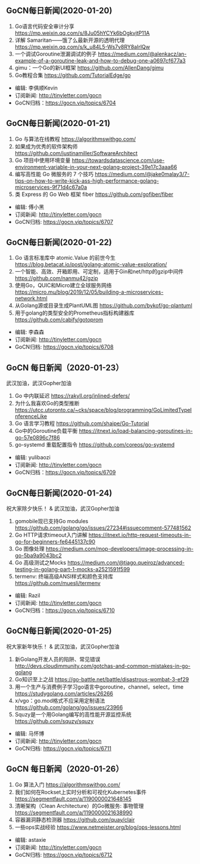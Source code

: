 ## GoCN每日新闻(2020-01-20)

1. Go语言代码安全审计分享 https://mp.weixin.qq.com/s/8Ju05hYCYk6bOgkvjtP11A
2. 详解 Samaritan——饿了么最新开源的透明代理 https://mp.weixin.qq.com/s/k_u84L5-Ws7v8RY8aIrlQw
3. 一个调试Goroutine泄漏调试的例子 https://medium.com/@alenkacz/an-example-of-a-goroutine-leak-and-how-to-debug-one-a0697cf677a3
4. gimu：一个Go的新UI框架 https://github.com/AllenDang/gimu
5. Go教程合集 https://github.com/TutorialEdge/go

* 编辑: 李俱顺Kevin
* 订阅新闻: http://tinyletter.com/gocn
* GoCN归档：https://gocn.vip/topics/6704

## GoCN每日新闻(2020-01-21)

1. Go 与算法在线教程 https://algorithmswithgo.com/
2. 如果成为优秀的软件架构师 https://github.com/justinamiller/SoftwareArchitect
3. Go 项目中使用环境变量 https://towardsdatascience.com/use-environment-variable-in-your-next-golang-project-39e17c3aaa66
4. 编写高性能 Go 微服务的 7 个技巧 https://medium.com/@jake0malay3/7-tips-on-how-to-write-kick-ass-high-performance-golang-microservices-9f71d4c67a0a
5. 类 Express 的 Go Web 框架 fiber https://github.com/gofiber/fiber

- 编辑: 傅小黑
- 订阅新闻: http://tinyletter.com/gocn
- GoCN归档: https://gocn.vip/topics/6707

## GoCN每日新闻(2020-01-22)
1. Go 语言标准库中 atomic.Value 的前世今生 https://blog.betacat.io/post/golang-atomic-value-exploration/
2. 一个智能、高效、开箱即用、可定制，适用于Gin和net/http的gzip中间件 https://github.com/nanmu42/gzip
3. 使用Go，QUIC和Micro建立全球服务网络 https://micro.mu/blog/2019/12/05/building-a-microservices-network.html
4. 从Golang源或目录生成PlantUML图 https://github.com/bykof/go-plantuml
5. 用于golang的类型安全的Prometheus指标构建器库 https://github.com/cabify/gotoprom

* 编辑: 李森森
* 订阅新闻: http://tinyletter.com/gocn
* GoCN归档: https://gocn.vip/topics/6708



## GoCN 每日新闻（2020-01-23）
武汉加油，武汉Gopher加油

1. Go 中内联延迟 https://rakyll.org/inlined-defers/
2. 为什么我喜欢Go的类型推断 https://utcc.utoronto.ca/~cks/space/blog/programming/GoLimitedTypeInferenceLike
3. Go 语言学习教程 https://github.com/shaipe/Go-Tutorial
4. Go中的Goroutine负载平衡 https://itnext.io/load-balancing-goroutines-in-go-57e0896c7f86
5. go-systemd 重载配置指令 https://github.com/coreos/go-systemd

- 编辑: yulibaozi
- 订阅新闻: http://tinyletter.com/gocn
- GoCN归档：https://gocn.vip/topics/6709


## GoCN每日新闻(2020-01-24)
祝大家除夕快乐！ & 武汉加油，武汉Gopher加油

1. gomobile现已支持Go modules https://github.com/golang/go/issues/27234#issuecomment-577481562
2. Go HTTP请求timeout入门讲解 https://itnext.io/http-request-timeouts-in-go-for-beginners-fe6445137c90
3. Go 图像处理 https://medium.com/mop-developers/image-processing-in-go-5ba9a9043bc2
4. Go 高级测试之Mocks https://medium.com/@tiago.queiroz/advanced-testing-in-golang-part-1-mocks-a2521591f599
5. termenv: 终端高级ANSI样式和颜色支持库 https://github.com/muesli/termenv

- 编辑: Razil
- 订阅新闻: http://tinyletter.com/gocn
- GoCN归档：https://gocn.vip/topics/6710


## GoCN每日新闻(2020-01-25)
祝大家新年快乐！ & 武汉加油，武汉Gopher加油

1. 新Golang开发人员的陷阱、常见错误 http://devs.cloudimmunity.com/gotchas-and-common-mistakes-in-go-golang
2. Go知识至上之战 https://go-battle.net/battle/disastrous-wombat-3-ef29
3. 用一个生产与消费例子学习go语言中goroutine，channel，select，time https://studygolang.com/articles/26266
4. x/vgo：go.mod格式不应采用定制语法 https://github.com/golang/go/issues/23966
5. Squzy是一个用Golang编写的高性能开源监控系统 https://github.com/squzy/squzy

- 编辑: 马怀博 
- 订阅新闻: http://tinyletter.com/gocn
- GoCN归档: https://gocn.vip/topics/6711

## GoCN 每日新闻（2020-01-26）

1. Go 算法入门 https://algorithmswithgo.com/
2. 我们如何在Rockset上实时分析和可视化Kubernetes事件 https://segmentfault.com/a/1190000021648145
3. 清晰架构（Clean Architecture）的Go微服务: 事物管理 https://segmentfault.com/a/1190000021638990
4. 容器漏洞静态检测器 https://github.com/quay/clair
5. 一些ops实战经验 https://www.netmeister.org/blog/ops-lessons.html

- 编辑: astaxie
- 订阅新闻: http://tinyletter.com/gocn
- GoCN归档: https://gocn.vip/topics/6712
